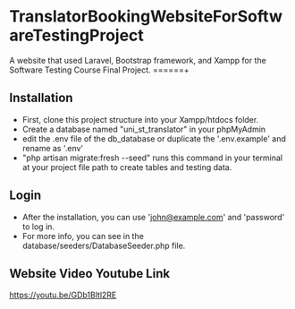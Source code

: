 # TranslatorBookingWebsiteForSoftwareTestingProject
A website that used Laravel, Bootstrap framework, and Xampp for the Software Testing Course Final Project.
======+

## Installation

- First, clone this project structure into your Xampp/htdocs folder.
- Create a database named "uni_st_translator" in your phpMyAdmin
- edit the .env file of the db_database or duplicate the '.env.example' and rename as '.env'
- "php artisan migrate:fresh --seed" runs this command in your terminal at your project file path to create tables and testing data.

## Login

- After the installation, you can use 'john@example.com' and 'password' to log in.
- For more info, you can see in the database/seeders/DatabaseSeeder.php file.

## Website Video Youtube Link
https://youtu.be/GDb1Bltl2RE
